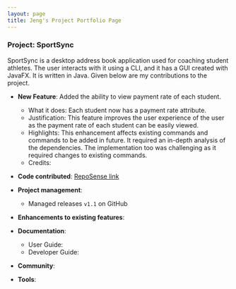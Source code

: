 ```yaml
---
layout: page
title: Jeng's Project Portfolio Page
---
```


### Project: SportSync

SportSync is a desktop address book application used for coaching student athletes. The user interacts with it using a CLI, and it has a GUI created with JavaFX. It is written in Java.
Given below are my contributions to the project.

* **New Feature**: Added the ability to view payment rate of each student.
    * What it does: Each student now has a payment rate attribute.
    * Justification: This feature improves the user experience of the user as the payment rate of each student can be easily viewed.
    * Highlights: This enhancement affects existing commands and commands to be added in future. It required an in-depth analysis of the dependencies. The implementation too was challenging as it required changes to existing commands.
    * Credits:

* **Code contributed**: [RepoSense link]()

* **Project management**:
    * Managed releases `v1.1` on GitHub

* **Enhancements to existing features**:

* **Documentation**:
    * User Guide:
    * Developer Guide:

* **Community**:

* **Tools**: